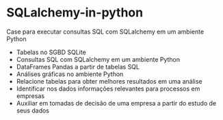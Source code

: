 # SQLalchemy-in-python
Case para executar consultas SQL com SQLalchemy em um ambiente Python


- Tabelas no SGBD SQLite
- Consultas SQL com SQLalchemy em um ambiente Python
- DataFrames Pandas a partir de tabelas SQL
- Análises gráficas no ambiente Python
- Relacione tabelas para obter melhores resultados em uma análise
- Identificar nos dados informações relevantes para processos em empresas
- Auxiliar em tomadas de decisão de uma empresa a partir do estudo de seus dados
